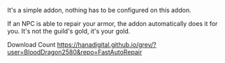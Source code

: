 It's a simple addon,
nothing has to be configured on this addon.

If an NPC is able to repair your armor,
the addon automatically does it for you.
It's not the guild's gold, it's your gold.


Download Count https://hanadigital.github.io/grev/?user=BloodDragon2580&repo=FastAutoRepair
